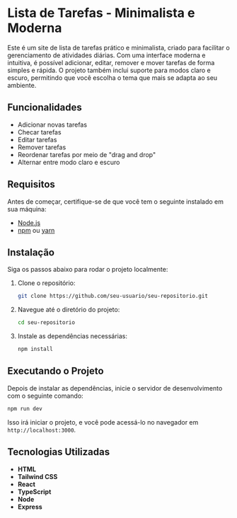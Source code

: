 # Lista de Tarefas - Minimalista e Moderna

Este é um site de lista de tarefas prático e minimalista, criado para facilitar o gerenciamento de atividades diárias. Com uma interface moderna e intuitiva, é possível adicionar, editar, remover e mover tarefas de forma simples e rápida. O projeto também inclui suporte para modos claro e escuro, permitindo que você escolha o tema que mais se adapta ao seu ambiente.

## Funcionalidades

- Adicionar novas tarefas
- Checar tarefas
- Editar tarefas
- Remover tarefas
- Reordenar tarefas por meio de "drag and drop"
- Alternar entre modo claro e escuro

## Requisitos

Antes de começar, certifique-se de que você tem o seguinte instalado em sua máquina:

- [Node.js](https://nodejs.org/en/)
- [npm](https://www.npmjs.com/) ou [yarn](https://yarnpkg.com/)

## Instalação

Siga os passos abaixo para rodar o projeto localmente:

1. Clone o repositório:

   ```bash
   git clone https://github.com/seu-usuario/seu-repositorio.git

   ```

2. Navegue até o diretório do projeto:

   ```bash
   cd seu-repositorio
   ```

3. Instale as dependências necessárias:

   ```bash
   npm install
   ```

## Executando o Projeto

Depois de instalar as dependências, inicie o servidor de desenvolvimento com o seguinte comando:

```bash
npm run dev
```

Isso irá iniciar o projeto, e você pode acessá-lo no navegador em `http://localhost:3000`.

## Tecnologias Utilizadas

- **HTML**
- **Tailwind CSS**
- **React**
- **TypeScript**
- **Node**
- **Express**
